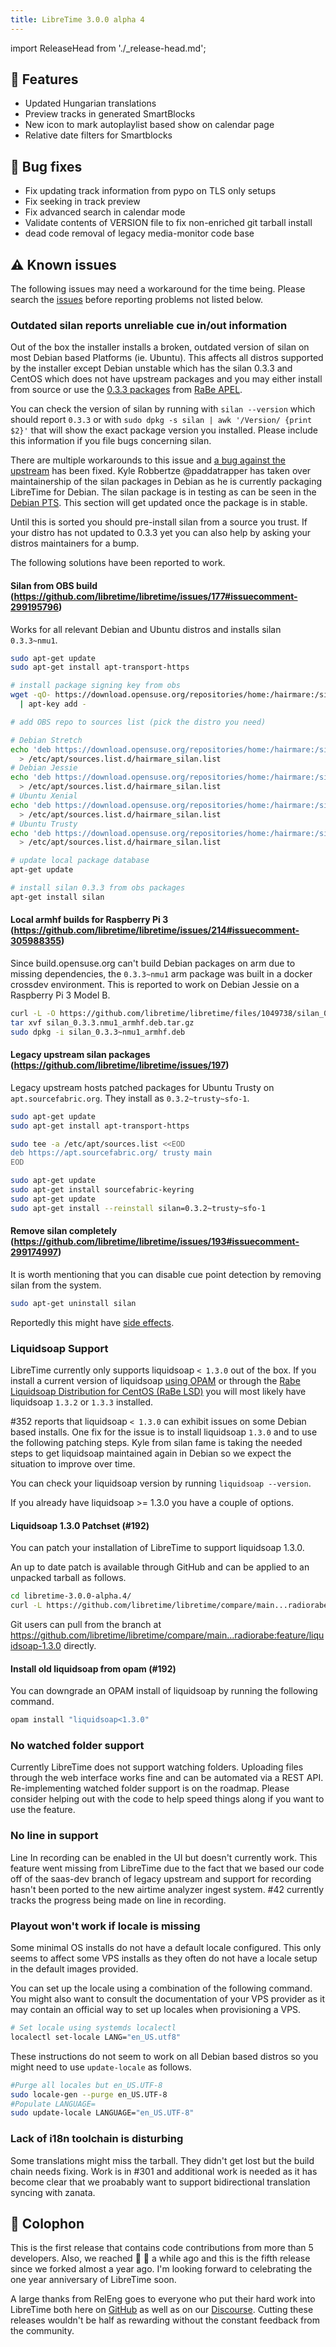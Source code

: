 ```yaml
---
title: LibreTime 3.0.0 alpha 4
---
```


import ReleaseHead from './\_release-head.md';

<ReleaseHead date="2018-02-01" version="3.0.0-alpha.4"/>

## :rocket: Features

- Updated Hungarian translations
- Preview tracks in generated SmartBlocks
- New icon to mark autoplaylist based show on calendar page
- Relative date filters for Smartblocks

## :bug: Bug fixes

- Fix updating track information from pypo on TLS only setups
- Fix seeking in track preview
- Fix advanced search in calendar mode
- Validate contents of VERSION file to fix non-enriched git tarball install
- dead code removal of legacy media-monitor code base

## :warning: Known issues

The following issues may need a workaround for the time being. Please search the [issues](https://github.com/libretime/libretime/issues) before reporting problems not listed below.

### Outdated silan reports unreliable cue in/out information

Out of the box the installer installs a broken, outdated version of silan on most Debian based Platforms (ie. Ubuntu). This affects all distros supported by the installer except Debian unstable which has the silan 0.3.3 and CentOS which does not have upstream packages and you may either install from source or use the [0.3.3 packages](https://github.com/radiorabe/centos-rpm-silan) from [RaBe APEL](https://build.opensuse.org/project/show/home:radiorabe:audio).

You can check the version of silan by running with `silan --version` which should report `0.3.3` or with `sudo dpkg -s silan | awk '/Version/ {print $2}'` that will show the exact package version you installed. Please include this information if you file bugs concerning silan.

There are multiple workarounds to this issue and [a bug against the upstream](https://bugs.debian.org/cgi-bin/bugreport.cgi?bug=855319) has been fixed. Kyle Robbertze @paddatrapper has taken over maintainership of the silan packages in Debian as he is currently packaging LibreTime for Debian. The silan package is in testing as can be seen in the [Debian PTS](https://tracker.debian.org/pkg/silan). This section will get updated once the package is in stable.

Until this is sorted you should pre-install silan from a source you trust. If your distro has not updated to 0.3.3 yet you can also help by asking your distros maintainers for a bump.

The following solutions have been reported to work.

#### Silan from OBS build (https://github.com/libretime/libretime/issues/177#issuecomment-299195796)

Works for all relevant Debian and Ubuntu distros and installs silan `0.3.3~nmu1`.

```bash
sudo apt-get update
sudo apt-get install apt-transport-https

# install package signing key from obs
wget -qO- https://download.opensuse.org/repositories/home:/hairmare:/silan/Debian_7.0/Release.key \
  | apt-key add -

# add OBS repo to sources list (pick the distro you need)

# Debian Stretch
echo 'deb https://download.opensuse.org/repositories/home:/hairmare:/silan/Debian_9.0_standard/ ./' \
  > /etc/apt/sources.list.d/hairmare_silan.list
# Debian Jessie
echo 'deb https://download.opensuse.org/repositories/home:/hairmare:/silan/Debian_8.0 ./' \
  > /etc/apt/sources.list.d/hairmare_silan.list
# Ubuntu Xenial
echo 'deb https://download.opensuse.org/repositories/home:/hairmare:/silan/xUbuntu_16.04 ./' \
  > /etc/apt/sources.list.d/hairmare_silan.list
# Ubuntu Trusty
echo 'deb https://download.opensuse.org/repositories/home:/hairmare:/silan/xUbuntu_14.04 ./' \
  > /etc/apt/sources.list.d/hairmare_silan.list

# update local package database
apt-get update

# install silan 0.3.3 from obs packages
apt-get install silan
```

#### Local armhf builds for Raspberry Pi 3 (https://github.com/libretime/libretime/issues/214#issuecomment-305988355)

Since build.opensuse.org can't build Debian packages on arm due to missing dependencies, the `0.3.3~nmu1` arm package was built in a docker crossdev environment. This is reported to work on Debian Jessie on a Raspberry Pi 3 Model B.

```bash
curl -L -O https://github.com/libretime/libretime/files/1049738/silan_0.3.3.nmu1_armhf.deb.tar.gz
tar xvf silan_0.3.3.nmu1_armhf.deb.tar.gz
sudo dpkg -i silan_0.3.3~nmu1_armhf.deb
```

#### Legacy upstream silan packages (https://github.com/libretime/libretime/issues/197)

Legacy upstream hosts patched packages for Ubuntu Trusty on `apt.sourcefabric.org`. They install as `0.3.2~trusty~sfo-1`.

```bash
sudo apt-get update
sudo apt-get install apt-transport-https

sudo tee -a /etc/apt/sources.list <<EOD
deb https://apt.sourcefabric.org/ trusty main
EOD

sudo apt-get update
sudo apt-get install sourcefabric-keyring
sudo apt-get update
sudo apt-get install --reinstall silan=0.3.2~trusty~sfo-1
```

#### Remove silan completely (https://github.com/libretime/libretime/issues/193#issuecomment-299174997)

It is worth mentioning that you can disable cue point detection by removing silan from the system.

```bash
sudo apt-get uninstall silan
```

Reportedly this might have [side effects](https://github.com/libretime/libretime/issues/214#issuecomment-305748757).

### Liquidsoap Support

LibreTime currently only supports liquidsoap `< 1.3.0` out of the box. If you install a current version of liquidsoap [using OPAM](https://www.liquidsoap.info/) or through the [Rabe Liquidsoap Distribution for CentOS (RaBe LSD)](https://build.opensuse.org/project/show/home:radiorabe:liquidsoap) you will most likely have liquidsoap `1.3.2` or `1.3.3` installed.

#352 reports that liquidsoap `< 1.3.0` can exhibit issues on some Debian based installs. One fix for the issue is to install liquidsoap `1.3.0` and to use the following patching steps. Kyle from silan fame is taking the needed steps to get liquidsoap maintained again in Debian so we expect the situation to improve over time.

You can check your liquidsoap version by running `liquidsoap --version`.

If you already have liquidsoap >= 1.3.0 you have a couple of options.

#### Liquidsoap 1.3.0 Patchset (#192)

You can patch your installation of LibreTime to support liquidsoap 1.3.0.

An up to date patch is available through GitHub and can be applied to an unpacked tarball as follows.

```bash
cd libretime-3.0.0-alpha.4/
curl -L https://github.com/libretime/libretime/compare/main...radiorabe:feature/liquidsoap-1.3.0.patch | patch -p1
```

Git users can pull from the branch at https://github.com/libretime/libretime/compare/main...radiorabe:feature/liquidsoap-1.3.0 directly.

#### Install old liquidsoap from opam (#192)

You can downgrade an OPAM install of liquidsoap by running the following command.

```bash
opam install "liquidsoap<1.3.0"
```

### No watched folder support

Currently LibreTime does not support watching folders. Uploading files through the web interface works fine and can be automated via a REST API. Re-implementing watched folder support is on the roadmap. Please consider helping out with the code to help speed things along if you want to use the feature.

### No line in support

Line In recording can be enabled in the UI but doesn't currently work. This feature went missing from LibreTime due to the fact that we based our code off of the saas-dev branch of legacy upstream and support for recording hasn't been ported to the new airtime analyzer ingest system. #42 currently tracks the progress being made on line in recording.

### Playout won't work if locale is missing

Some minimal OS installs do not have a default locale configured. This only seems to affect some VPS installs as they often do not have a locale setup in the default images provided.

You can set up the locale using a combination of the following command. You might also want to consult the documentation of your VPS provider as it may contain an official way to set up locales when provisioning a VPS.

```bash
# Set locale using systemds localectl
localectl set-locale LANG="en_US.utf8"
```

These instructions do not seem to work on all Debian based distros so you might need to use `update-locale` as follows.

```bash
#Purge all locales but en_US.UTF-8
sudo locale-gen --purge en_US.UTF-8
#Populate LANGUAGE=
sudo update-locale LANGUAGE="en_US.UTF-8"
```

### Lack of i18n toolchain is disturbing

Some translations might miss the tarball. They didn't get lost but the build chain needs fixing. Work is in #301 and additional work is needed as it has become clear that we proabably want to support bidirectional translation syncing with zanata.

## :memo: Colophon

This is the first release that contains code contributions from more than 5 developers. Also, we reached :100: :star2: a while ago and this is the fifth release since we forked almost a year ago. I'm looking forward to celebrating the one year anniversary of LibreTime soon.

A large thanks from RelEng goes to everyone who put their hard work into LibreTime both here on [GitHub](https://github.com/libretime/libretime) as well as on our [Discourse](https://discourse.libretime.org/). Cutting these releases wouldn't be half as rewarding without the constant feedback from the community.
